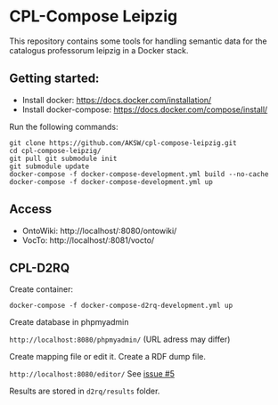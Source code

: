 CPL-Compose Leipzig
===================

This repository contains some tools for handling semantic data for the catalogus professorum leipzig in a Docker stack.

Getting started:
----------------

-	Install docker: https://docs.docker.com/installation/
-	Install docker-compose: https://docs.docker.com/compose/install/

Run the following commands:

```
git clone https://github.com/AKSW/cpl-compose-leipzig.git
cd cpl-compose-leipzig/
git pull git submodule init
git submodule update
docker-compose -f docker-compose-development.yml build --no-cache
docker-compose -f docker-compose-development.yml up
```
Access
------

-	OntoWiki: http://localhost/:8080/ontowiki/
-	VocTo: http://localhost/:8081/vocto/

CPL-D2RQ
--------

Create container:

`docker-compose -f docker-compose-d2rq-development.yml up`

Create database in phpmyadmin

`http://localhost:8080/phpmyadmin/` (URL adress may differ)

Create mapping file or edit it. Create a RDF dump file.

`http://localhost:8080/editor/` See [issue #5](https://github.com/AKSW/cpl-compose-leipzig/issues/5)

Results are stored in `d2rq/results` folder.

